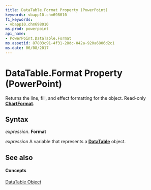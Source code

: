 ```yaml
---
title: DataTable.Format Property (PowerPoint)
keywords: vbapp10.chm698010
f1_keywords:
- vbapp10.chm698010
ms.prod: powerpoint
api_name:
- PowerPoint.DataTable.Format
ms.assetid: 87803c91-4f31-28dc-042a-920a6806d2c1
ms.date: 06/08/2017
---
```



# DataTable.Format Property (PowerPoint)

Returns the line, fill, and effect formatting for the object. Read-only  **[ChartFormat](PowerPoint.ChartFormat.md)**.


## Syntax

 _expression_. **Format**

 _expression_ A variable that represents a **[DataTable](PowerPoint.DataTable.md)** object.


## See also


#### Concepts


[DataTable Object](PowerPoint.DataTable.md)

